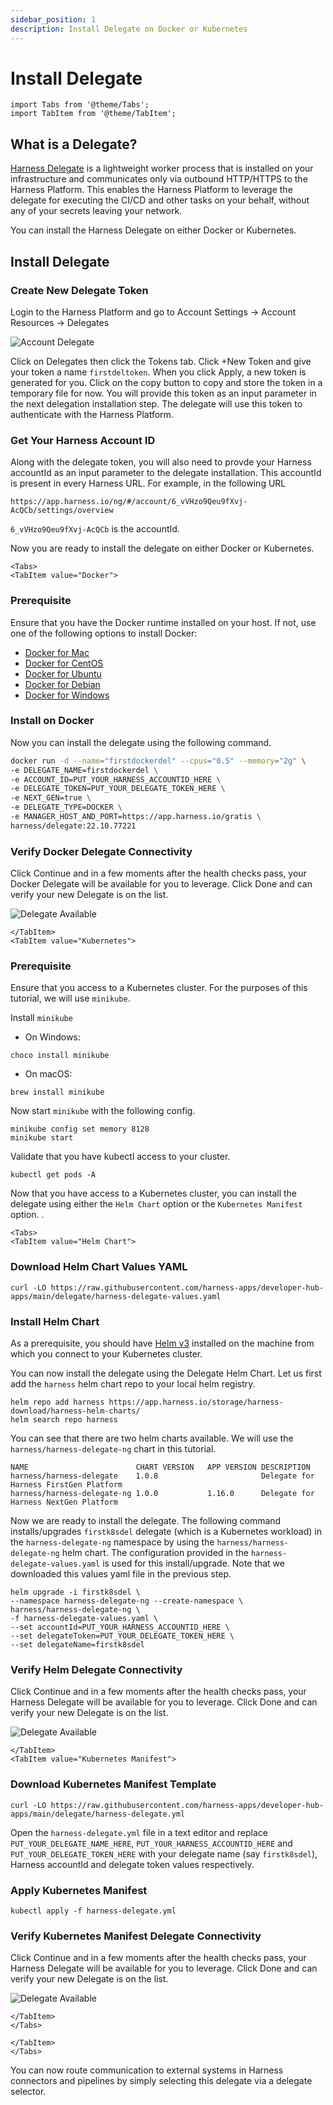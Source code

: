 ```yaml
---
sidebar_position: 1
description: Install Delegate on Docker or Kubernetes
---
```


# Install Delegate

```mdx-code-block
import Tabs from '@theme/Tabs';
import TabItem from '@theme/TabItem';
```

## What is a Delegate?

[Harness Delegate](https://docs.harness.io/article/2k7lnc7lvl-delegates-overview) is a lightweight worker process that is installed on your infrastructure and communicates only via outbound HTTP/HTTPS to the Harness Platform. This enables the Harness Platform to leverage the delegate for executing the CI/CD and other tasks on your behalf, without any of your secrets leaving your network.

You can install the Harness Delegate on either Docker or Kubernetes. 

## Install Delegate

<h3> Create New Delegate Token </h3>
Login to the Harness Platform and go to Account Settings -> Account Resources -> Delegates

![Account Delegate](static/install-delegate/account_delegate.png)

Click on Delegates then click the Tokens tab. Click +New Token and give your token a name `firstdeltoken`. When you click Apply, a new token is generated for you. Click on the copy button to copy and store the token in a temporary file for now. You will provide this token as an input parameter in the next delegation installation step. The delegate will use this token to authenticate with the Harness Platform.

<h3> Get Your Harness Account ID </h3>
Along with the delegate token, you will also need to provde your Harness accountId as an input parameter to the delegate installation. This accountId is present in every Harness URL. For example, in the following URL

```
https://app.harness.io/ng/#/account/6_vVHzo9Qeu9fXvj-AcQCb/settings/overview
```

`6_vVHzo9Qeu9fXvj-AcQCb` is the accountId. 

Now you are ready to install the delegate on either Docker or Kubernetes. 

```mdx-code-block
<Tabs>
<TabItem value="Docker">
```
<h3> Prerequisite </h3>

Ensure that you have the Docker runtime installed on your host. If not, use one of the following options to install Docker:

- [Docker for Mac](https://docs.docker.com/desktop/install/mac-install/)
- [Docker for CentOS](https://docs.docker.com/engine/install/centos/)
- [Docker for Ubuntu](https://docs.docker.com/engine/install/ubuntu/)
- [Docker for Debian](https://docs.docker.com/engine/install/debian/)
- [Docker for Windows](https://docs.docker.com/desktop/install/windows-install/) 

<h3> Install on Docker </h3>

Now you can install the delegate using the following command.

```bash
docker run -d --name="firstdockerdel" --cpus="0.5" --memory="2g" \
-e DELEGATE_NAME=firstdockerdel \
-e ACCOUNT_ID=PUT_YOUR_HARNESS_ACCOUNTID_HERE \
-e DELEGATE_TOKEN=PUT_YOUR_DELEGATE_TOKEN_HERE \
-e NEXT_GEN=true \
-e DELEGATE_TYPE=DOCKER \
-e MANAGER_HOST_AND_PORT=https://app.harness.io/gratis \
harness/delegate:22.10.77221
```
<h3> Verify Docker Delegate Connectivity </h3>

Click Continue and in a few moments after the health checks pass, your Docker Delegate will be available for you to leverage. Click Done and can verify your new Delegate is on the list.

![Delegate Available](static/install-delegate/docker_available.png)

```mdx-code-block
</TabItem>
<TabItem value="Kubernetes">
```
<h3> Prerequisite </h3>

Ensure that you access to a Kubernetes cluster. For the purposes of this tutorial, we will use `minikube`.

Install  `minikube`
- On Windows: 
```
choco install minikube
```
- On macOS: 
```
brew install minikube
```

Now start `minikube` with the following config.
```
minikube config set memory 8128
minikube start
```

Validate that you have kubectl access to your cluster.

```
kubectl get pods -A
```

Now that you have access to a Kubernetes cluster, you can install the delegate using either the `Helm Chart` option or the `Kubernetes Manifest` option.
. 

```mdx-code-block
<Tabs>
<TabItem value="Helm Chart">
```
<h3> Download Helm Chart Values YAML </h3>

```
curl -LO https://raw.githubusercontent.com/harness-apps/developer-hub-apps/main/delegate/harness-delegate-values.yaml
```

<h3> Install Helm Chart </h3>

As a prerequisite, you should have [Helm v3](https://helm.sh/docs/intro/install/) installed on the machine from which you connect to your Kubernetes cluster. 

You can now install the delegate using the Delegate Helm Chart. Let us first add the `harness` helm chart repo to your local helm registry.

```
helm repo add harness https://app.harness.io/storage/harness-download/harness-helm-charts/
helm search repo harness
```

You can see that there are two helm charts available. We will use the `harness/harness-delegate-ng` chart in this tutorial.
```
NAME                       	CHART VERSION	APP VERSION	DESCRIPTION                
harness/harness-delegate   	1.0.8        	           	Delegate for Harness FirstGen Platform 
harness/harness-delegate-ng	1.0.0        	1.16.0     	Delegate for Harness NextGen Platform
```

Now we are ready to install the delegate. The following command installs/upgrades `firstk8sdel` delegate (which is a Kubernetes workload) in the `harness-delegate-ng` namespace by using the `harness/harness-delegate-ng` helm chart. The configuration provided in the `harness-delegate-values.yaml` is used for this install/upgrade. Note that we downloaded this values yaml file in the previous step.

```
helm upgrade -i firstk8sdel \
--namespace harness-delegate-ng --create-namespace \
harness/harness-delegate-ng \
-f harness-delegate-values.yaml \
--set accountId=PUT_YOUR_HARNESS_ACCOUNTID_HERE \
--set delegateToken=PUT_YOUR_DELEGATE_TOKEN_HERE \
--set delegateName=firstk8sdel 
```

<h3> Verify Helm Delegate Connectivity </h3>

Click Continue and in a few moments after the health checks pass, your Harness Delegate will be available for you to leverage. Click Done and can verify your new Delegate is on the list.

![Delegate Available](static/install-delegate/helm_available.png)

```mdx-code-block
</TabItem>
<TabItem value="Kubernetes Manifest">
```

<h3> Download Kubernetes Manifest Template </h3>

```
curl -LO https://raw.githubusercontent.com/harness-apps/developer-hub-apps/main/delegate/harness-delegate.yml
```

Open the `harness-delegate.yml` file in a text editor and replace `PUT_YOUR_DELEGATE_NAME_HERE`, `PUT_YOUR_HARNESS_ACCOUNTID_HERE` and `PUT_YOUR_DELEGATE_TOKEN_HERE` with your delegate name (say `firstk8sdel`), Harness accountId and delegate token values respectively.

<h3> Apply Kubernetes Manifest </h3>

```
kubectl apply -f harness-delegate.yml
```

<h3> Verify Kubernetes Manifest Delegate Connectivity </h3>

Click Continue and in a few moments after the health checks pass, your Harness Delegate will be available for you to leverage. Click Done and can verify your new Delegate is on the list.

![Delegate Available](static/install-delegate/k8smanifest_available.png)

```mdx-code-block
</TabItem>
</Tabs>
```

```mdx-code-block
</TabItem>
</Tabs>
```
You can now route communication to external systems in Harness connectors and pipelines by simply selecting this delegate via a delegate selector. 
